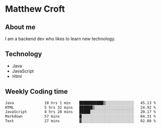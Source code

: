 # Matthew Croft

## About me
I am a backend dev who likes to learn new technology. 

## Technology
- Java
- JavaScript
- Html

## Weekly Coding time
<!--START_SECTION:waka-->

```txt
Java              10 hrs 1 min    ███████████▒░░░░░░░░░░░░░   45.13 %
HTML              5 hrs 32 mins   ██████▒░░░░░░░░░░░░░░░░░░   24.92 %
JavaScript        4 hrs 28 mins   █████░░░░░░░░░░░░░░░░░░░░   20.17 %
Markdown          57 mins         █░░░░░░░░░░░░░░░░░░░░░░░░   04.31 %
Text              27 mins         ▓░░░░░░░░░░░░░░░░░░░░░░░░   02.08 %
```

<!--END_SECTION:waka-->
